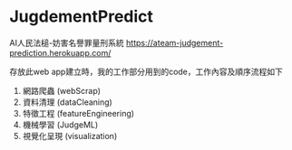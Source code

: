 # JugdementPredict
AI人民法槌-妨害名譽罪量刑系統
https://ateam-judgement-prediction.herokuapp.com/

存放此web app建立時，我的工作部分用到的code，工作內容及順序流程如下

1. 網路爬蟲 (webScrap)
2. 資料清理 (dataCleaning)
3. 特徵工程 (featureEngineering)
4. 機械學習 (JudgeML)
5. 視覺化呈現 (visualization)

